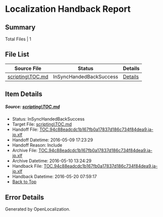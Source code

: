 # <a name='report-top'></a> Localization Handback Report

## Summary
 Total Files | 1

## File List
 Source File | Status | Details 
 ----------- | ------ | ------- 
 [scripting\TOC.md](https://github.com/PowerShell/powerShell-Docs/blob/624c61cd1931edf934de2b69d4737c1380c85b21/scripting/TOC.md) | InSyncHandedBackSuccess | [Details](#0de7828832edd3e4c1d073dc62c3866e10c13e88228)

## Item Details
##### <a name='0de7828832edd3e4c1d073dc62c3866e10c13e88228'></a> Source: [scripting\TOC.md](https://github.com/PowerShell/powerShell-Docs/blob/624c61cd1931edf934de2b69d4737c1380c85b21/scripting/TOC.md)
* Status: InSyncHandedBackSuccess
* Target File: [scripting\TOC.md](https://github.com/PowerShell/powerShell-Docs.ja-jp/blob/17f90204e4c9ab804bf26acf1bffbcc5708992a5/scripting/TOC.md)
* Handoff File: [TOC.94c88eadcdc1b167fb0a17837d186c734f84dea9.ja-jp.xlf](https://github.com/PowerShell/powerShell-Docs.handoff/blob/e345a2be3918ff7352f81fdeb84c5fa8c8bb8f86/ol-handoff/PowerShell/powerShell-Docs.ja-jp/live/TOC.94c88eadcdc1b167fb0a17837d186c734f84dea9.ja-jp.xlf)
* Handoff Datetime: 2016-05-09 17:23:29
* Handoff Reason: Include
* Archive File: [TOC.94c88eadcdc1b167fb0a17837d186c734f84dea9.ja-jp.xlf](https://github.com/PowerShell/powerShell-Docs.handoff/blob/651e62bc0cda8ca6f2fed8fd7bed96cc0d5b9976/ol-handoff/PowerShell/powerShell-Docs.ja-jp/live/archive/TOC.94c88eadcdc1b167fb0a17837d186c734f84dea9.ja-jp.xlf)
* Archive Datetime: 2016-05-10 13:24:29
* Handback File: [TOC.94c88eadcdc1b167fb0a17837d186c734f84dea9.ja-jp.xlf](https://github.com/PowerShell/powerShell-Docs.handback/blob/4c35d240791b90297f5f64f4c8dba27d99f69edf/ol-handback/PowerShell/powerShell-Docs.ja-jp/live/TOC.94c88eadcdc1b167fb0a17837d186c734f84dea9.ja-jp.xlf)
* Handback Datetime: 2016-05-20 07:59:17
* [Back to Top](#report-top)


## Error Details

Generated by OpenLocalization.
